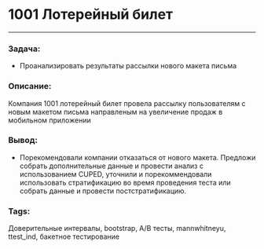# 1001 Лотерейный билет
---
### Задача:
- Проанализировать результаты рассылки нового макета письма
### Описание:
Компания 1001 лотерейный билет провела рассылку пользователям с новым макетом письма направленым на увеличение продаж в мобильном приложении

### Вывод:
- Порекомендовали компании отказаться от нового макета. Предложи собрать дополнительные данные и провести анализ с использованием CUPED, уточнили и порекоммендовали использовать стратификацию во время проведения теста или собрать данные и провести постстратификацию.
### Tags:
Доверительные интервалы, bootstrap, A/B тесты, mannwhitneyu, ttest_ind, бакетное тестирование

